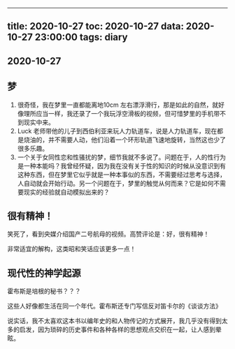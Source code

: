 
---
title: 2020-10-27
toc: 2020-10-27
data: 2020-10-27 23:00:00
tags: diary
---


## 2020-10-27

## 梦

1. 很奇怪，我在梦里一直都能离地10cm 左右漂浮滑行，那是如此的自然，就好像理所应当一样，我还录了一个我玩浮空滑板的视频，但可惜梦里的手机带不到现实中来。
2. Luck 老师带他的儿子到西伯利亚来玩人力轨道车，说是人力轨道车，现在都是烧油的，并不需要人动，他们沿着一个环形轨道飞速地旋转，当然这也少了很多乐趣。
3. 一个关于女同性恋和性骚扰的梦，细节我就不多说了。问题在于，人的性行为是一种本能吗？我曾经怀疑，因为我在没有关于性的知识的时候从没意识到有这种东西，但在梦里它似乎就是一种本事似的东西，不需要经过思考与选择，人自动就会开始行动。另一个问题在于，梦里的触觉从何而来？它是如何不需要现实的经验就自动模拟出来的？

## 很有精神！

笑死了，看到央媒介绍国产二号航母的视频。高赞评论是：好，很有精神！

非常适宜的解构，这类昭和笑话应该更多一点！

## 现代性的神学起源

霍布斯是培根的秘书？？？

这些人好像都生活在同一个年代。霍布斯还专门写信反对笛卡尔的《谈谈方法》

说实话，我不太喜欢这本书以编年史的和人物传记的方式展开，我几乎没有得到太多的启发，因为琐碎的历史事件和各种各样的思想观点交织在一起，让人感到晕眩。



